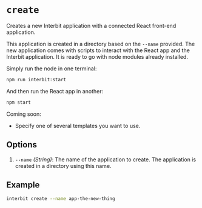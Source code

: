 # `create`

Creates a new Interbit application with a connected React front-end
application.

This application is created in a directory based on the `--name`
provided. The new application comes with scripts to interact with the
React app and the Interbit application. It is ready to go with node
modules already installed.

Simply run the node in one terminal:

```sh
npm run interbit:start
```

And then run the React app in another:

```sh
npm start
```

Coming soon:

- Specify one of several templates you want to use.


## Options

1. `--name` *(String)*: The name of the application to create. The
   application is created in a directory using this name.


## Example

```bash
interbit create --name app-the-new-thing
```
